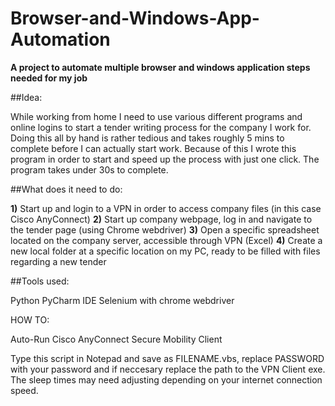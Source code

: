 # Browser-and-Windows-App-Automation

**A project to automate multiple browser and windows application steps needed for my job**

##Idea:

While working from home I need to use various different programs and online logins to start a tender writing process for the company I work for. Doing this all by hand is rather tedious and takes roughly 5 mins to complete before I can actually start work. Because of this I wrote this program in order to start and speed up the process with just one click. The program takes under 30s to complete.

##What does it need to do:

**1)** Start up and login to a VPN in order to access company files (in this case Cisco AnyConnect)
**2)** Start up company webpage, log in and navigate to the tender page (using Chrome webdriver)
**3)** Open a specific spreadsheet located on the company server, accessible through VPN (Excel)
**4)** Create a new local folder at a specific location on my PC, ready to be filled with files regarding a new tender

##Tools used:

Python
PyCharm IDE
Selenium with chrome webdriver



HOW TO: 

Auto-Run Cisco AnyConnect Secure Mobility Client

Type this script in Notepad and save as FILENAME.vbs, replace PASSWORD with your password and if neccesary replace the path to the VPN Client exe. The sleep times may need adjusting depending on your internet connection speed. 

